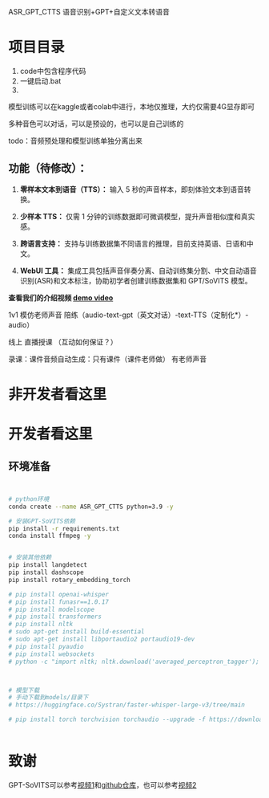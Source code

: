 ASR_GPT_CTTS
语音识别+GPT+自定义文本转语音

# 项目目录
1. code中包含程序代码
2. 一键启动.bat
3. 

模型训练可以在kaggle或者colab中进行，本地仅推理，大约仅需要4G显存即可


多种音色可以对话，可以是预设的，也可以是自己训练的


todo：音频预处理和模型训练单独分离出来




## 功能（待修改）：

1. **零样本文本到语音（TTS）：** 输入 5 秒的声音样本，即刻体验文本到语音转换。

2. **少样本 TTS：** 仅需 1 分钟的训练数据即可微调模型，提升声音相似度和真实感。

3. **跨语言支持：** 支持与训练数据集不同语言的推理，目前支持英语、日语和中文。

4. **WebUI 工具：** 集成工具包括声音伴奏分离、自动训练集分割、中文自动语音识别(ASR)和文本标注，协助初学者创建训练数据集和 GPT/SoVITS 模型。

**查看我们的介绍视频 [demo video](https://www.bilibili.com/video/BV12g4y1m7Uw)**



1v1 模仿老师声音 陪练（audio-text-gpt（英文对话）-text-TTS（定制化*）-audio）


线上 直播授课 （互动如何保证？）

录课：课件音频自动生成：只有课件（课件老师做） 有老师声音  

# 非开发者看这里

# 开发者看这里


## 环境准备
```bash


# python环境
conda create --name ASR_GPT_CTTS python=3.9 -y

# 安装GPT-SoVITS依赖
pip install -r requirements.txt
conda install ffmpeg -y


# 安装其他依赖
pip install langdetect
pip install dashscope
pip install rotary_embedding_torch

# pip install openai-whisper
# pip install funasr==1.0.17
# pip install modelscope
# pip install transformers
# pip install nltk
# sudo apt-get install build-essential
# sudo apt-get install libportaudio2 portaudio19-dev
# pip install pyaudio
# pip install websockets
# python -c "import nltk; nltk.download('averaged_perceptron_tagger'); nltk.download('cmudict')" # 可能要开代理



# 模型下载
# 手动下载到models/目录下
# https://huggingface.co/Systran/faster-whisper-large-v3/tree/main

# pip install torch torchvision torchaudio --upgrade -f https://download.pytorch.org/whl/cu101/torch_stable.html



```


# 致谢

GPT-SoVITS可以参考[视频1](https://www.bilibili.com/video/BV12g4y1m7Uw)和[github仓库](https://github.com/RVC-Boss/GPT-SoVITS)，也可以参考[视频2](https://www.bilibili.com/video/BV1P541117yn/?spm_id_from=333.337.search-card.all.click&vd_source=f5412289306effbb4744aa4c58c21b1d)
